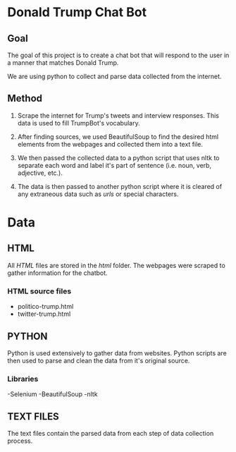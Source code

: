 Donald Trump Chat Bot
=====================
Goal
----
The goal of this project is to create a chat bot
that will respond to the user in a manner that matches
Donald Trump.

We are using python to collect and parse data collected
from the internet.

Method
------
1. Scrape the internet for Trump's tweets and interview
responses. This data is used to fill TrumpBot's vocabulary.

2. After finding sources, we used BeautifulSoup to find the
desired html elements from the webpages and collected them
into a text file.

3. We then passed the collected data to a python script that
uses nltk to separate each word and label it's part of 
sentence (i.e. noun, verb, adjective, etc.).

4. The data is then passed to another python script where it
is cleared of any extraneous data such as *urls* or special
characters.

Data
====
HTML
----
All *HTML* files are stored in the *html* folder. 
The webpages were scraped to gather information for
the chatbot.

### HTML source files
- politico-trump.html
- twitter-trump.html

PYTHON
------
Python is used extensively to gather data from websites.
Python scripts are then used to parse and clean the data
from it's original source.

### Libraries
-Selenium
-BeautifulSoup
-nltk

TEXT FILES
----------
The text files contain the parsed data from
each step of data collection process.
